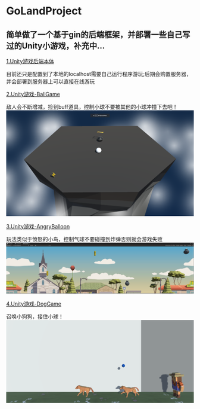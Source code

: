 # GoLandProject

## 简单做了一个基于gin的后端框架，并部署一些自己写过的Unity小游戏，补充中...

[1.Unity游戏后端本体](/GoLandProject/src/gameServer)
  
目前还只是配置到了本地的localhost需要自己运行程序游玩;后期会购置服务器，并会部署到服务器上可以直接在线游玩

[2.Unity游戏-BallGame](/GoLandProject/src/gameServer/static/Ball_web04)

敌人会不断增减，捡到buff道具，控制小球不要被其他的小球冲撞下去吧！
![BallGame](/GoLandProject/static/image/ballGame.png)

[3.Unity游戏-AngryBalloon](/GoLandProject/src/gameServer)

玩法类似于愤怒的小鸟，控制气球不要碰撞到炸弹否则就会游戏失败
![AngryBallon](/GoLandProject/static/image/likeAngryBird.png)

[4.Unity游戏-DogGame](/GoLandProject/src/gameServer)

召唤小狗狗，接住小球！
![dogGame](/GoLandProject/static/image/dogGame.jpg)


